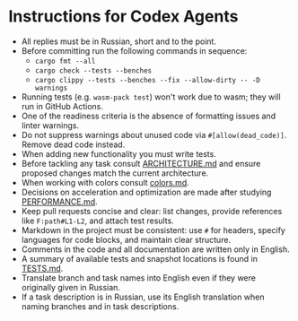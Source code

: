 # Instructions for Codex Agents

- All replies must be in Russian, short and to the point.
- Before committing run the following commands in sequence:
  - `cargo fmt --all`
  - `cargo check --tests --benches`
  - `cargo clippy --tests --benches --fix --allow-dirty -- -D warnings`
- Running tests (e.g. `wasm-pack test`) won't work due to wasm; they will run in GitHub Actions.
- One of the readiness criteria is the absence of formatting issues and linter warnings.
- Do not suppress warnings about unused code via `#[allow(dead_code)]`. Remove dead code instead.
- When adding new functionality you must write tests.
- Before tackling any task consult [ARCHITECTURE.md](ARCHITECTURE.md) and ensure proposed changes match the current architecture.
- When working with colors consult [colors.md](colors.md).
- Decisions on acceleration and optimization are made after studying [PERFORMANCE.md](PERFORMANCE.md).
- Keep pull requests concise and clear: list changes, provide references like `F:path#L1-L2`, and attach test results.
- Markdown in the project must be consistent: use `#` for headers, specify languages for code blocks, and maintain clear structure.
- Comments in the code and all documentation are written only in English.
- A summary of available tests and snapshot locations is found in [TESTS.md](TESTS.md).
- Translate branch and task names into English even if they were originally given in Russian.
- If a task description is in Russian, use its English translation when naming branches and in task descriptions.
